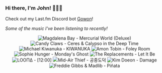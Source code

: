 ### Hi there, I'm John! 🏄🏻‍♂️

Check out my Last.fm Discord bot [Gowon](http://gowon.ca)!

_Some of the music I've been listening to recently!_


<!-- lastfm -->
<p align="center"><img src="https://lastfm.freetls.fastly.net/i/u/64s/30e1a511f9ed46b3ea801c5be332c982.png" title="Magdalena Bay - Mercurial World (Deluxe)"> <img src="https://lastfm.freetls.fastly.net/i/u/64s/b6cb3ed542d54666b415b0fd25ec9432.png" title="Candy Claws - Ceres & Calypso in the Deep Time"> <img src="https://lastfm.freetls.fastly.net/i/u/64s/75335d55128dd22643873906e238ecf5.png" title="Michael Kiwanuka - KIWANUKA"> <img src="https://lastfm.freetls.fastly.net/i/u/64s/43625c927a14e579746d7487aa9a0bd5.jpg" title="Amon Tobin - Foley Room"> <img src="https://lastfm.freetls.fastly.net/i/u/64s/036c9e2c3960a203ade2c9e5cb1a3847.jpg" title="Sophie Hunger - Monday's Ghost"> <img src="https://lastfm.freetls.fastly.net/i/u/64s/76f4f1809a504f49cf50c4b8e8627cf9.png" title="The Replacements - Let It Be"> <img src="https://lastfm.freetls.fastly.net/i/u/64s/8fbf198a7844d4f3e5d0b50c46af0a46.jpg" title="LOOΠΔ - [12:00]"> <img src="https://lastfm.freetls.fastly.net/i/u/64s/58ef71d070a0bc18a0996355c431a7f7.jpg" title="Mid-Air Thief - 공중도덕"> <img src="https://lastfm.freetls.fastly.net/i/u/64s/c9bcae0c62b5eaa2cb27486128d2acca.jpg" title="Kim Doeon - Damage"> <img src="https://lastfm.freetls.fastly.net/i/u/64s/1e297b4385fa4c16cc911398d13bdf04.png" title="Freddie Gibbs & Madlib - Piñata"> </p>
